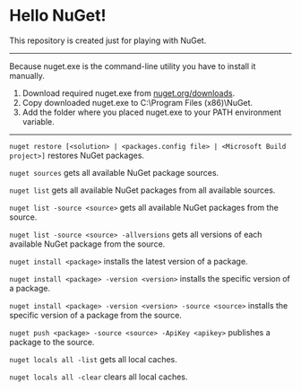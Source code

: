 # Hello NuGet!

This repository is created just for playing with NuGet.

***

Because nuget.exe is the command-line utility you have to install it manually.

1. Download required nuget.exe from [nuget.org/downloads](https://nuget.org/downloads).
2. Copy downloaded nuget.exe to C:\Program Files (x86)\NuGet.
3. Add the folder where you placed nuget.exe to your PATH environment variable.

***

`nuget restore [<solution> | <packages.config file> | <Microsoft Build project>]` restores NuGet packages.

`nuget sources` gets all available NuGet package sources.

`nuget list` gets all available NuGet packages from all available sources.

`nuget list -source <source>` gets all available NuGet packages from the source.

`nuget list -source <source> -allversions` gets all versions of each available NuGet package from the source.

`nuget install <package>` installs the latest version of a package.

`nuget install <package> -version <version>` installs the specific version of a package.

`nuget install <package> -version <version> -source <source>` installs the specific version of a package from the source.

`nuget push <package> -source <source> -ApiKey <apikey>` publishes a package to the source.

`nuget locals all -list` gets all local caches.

`nuget locals all -clear` clears all local caches.
